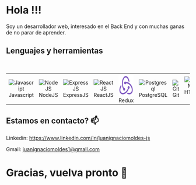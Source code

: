 # Hola !!!

Soy un desarrollador web, interesado en el Back End y con muchas ganas de no parar de aprender.


## Lenguajes y herramientas  
<br>

<table align="center">
  <tr>
    <td align="center" width="100">
      <img src="https://upload.wikimedia.org/wikipedia/commons/9/99/Unofficial_JavaScript_logo_2.svg" width="60" height="60" alt="Javascript" />
      <br>Javascript
    </td>
    <td align="center" width="100">
      <img src="https://i.pinimg.com/564x/cd/12/12/cd1212c949eb07ebdd18db8f8cbb350b.jpg" width="60" height="60"  alt="NodeJS" />
      <br>NodeJS
    </td>
    <td align="center" width="100"> 
      <img src="https://www.vectorlogo.zone/logos/expressjs/expressjs-icon.svg" width="60" height="60" alt="ExpressJS" />
      <br>ExpressJS
    </td>
    <td align="center" width="100">
      <img src="https://www.vectorlogo.zone/logos/reactjs/reactjs-icon.svg" width="60" height="60" alt="ReactJS" />
      <br>ReactJS
    </td>
    <td align="center" width="100">
      <img src="https://raw.githubusercontent.com/sachinverma53121/sachinverma53121/master/icons/redux.png" width="60" height="60" alt="Redux" />
      <br>Redux
    </td>
    <td align="center" width="100">
      <img src="https://upload.wikimedia.org/wikipedia/commons/thumb/2/29/Postgresql_elephant.svg/1200px-Postgresql_elephant.svg.png" width="60" height="60" alt="Postgresql" />
      <br>PostgreSQL
    </td>
    <td align="center"  width="100">
      <img src="https://www.vectorlogo.zone/logos/git-scm/git-scm-icon.svg" width="60" height="60"  alt="Git" />
      <br>Git
    </td>
    <td align="center" width="100">
      <img src="https://upload.wikimedia.org/wikipedia/commons/thumb/3/38/HTML5_Badge.svg/600px-HTML5_Badge.svg.png" width="60" height="60" alt="HTML" />
      <br>HTML 5
    </td>
    <td align="center" width="100">
      <img src="https://cdn4.iconfinder.com/data/icons/social-media-logos-6/512/121-css3-512.png" width="60" height="60" alt="CSS" />
      <br>CSS 3
    </td>
  </tr>
</table>

## Estamos en contacto? 📫

Linkedin: https://www.linkedin.com/in/juanignaciomoldes-js

Gmail: juanignaciomoldes1@gmail.com


# Gracias, vuelva pronto   👋


